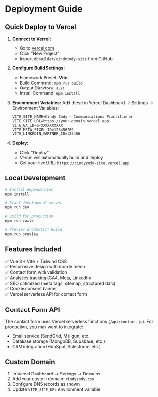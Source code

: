 # Deployment Guide

## Quick Deploy to Vercel

1. **Connect to Vercel:**
   - Go to [vercel.com](https://vercel.com)
   - Click "New Project"
   - Import `dbbuilder/cindyzody-site` from GitHub

2. **Configure Build Settings:**
   - Framework Preset: **Vite**
   - Build Command: `npm run build`
   - Output Directory: `dist`
   - Install Command: `npm install`

3. **Environment Variables:**
   Add these in Vercel Dashboard → Settings → Environment Variables:
   ```
   VITE_SITE_NAME=Cindy Zody — Communications Practitioner
   VITE_SITE_URL=https://your-domain.vercel.app
   VITE_GA_ID=G-XXXXXXXXXX
   VITE_META_PIXEL_ID=123456789
   VITE_LINKEDIN_PARTNER_ID=123456
   ```

4. **Deploy:**
   - Click "Deploy"
   - Vercel will automatically build and deploy
   - Get your live URL: `https://cindyzody-site.vercel.app`

## Local Development

```bash
# Install dependencies
npm install

# Start development server
npm run dev

# Build for production
npm run build

# Preview production build
npm run preview
```

## Features Included

✅ Vue 3 + Vite + Tailwind CSS  
✅ Responsive design with mobile menu  
✅ Contact form with validation  
✅ Analytics tracking (GA4, Meta, LinkedIn)  
✅ SEO optimized (meta tags, sitemap, structured data)  
✅ Cookie consent banner  
✅ Vercel serverless API for contact form  

## Contact Form API

The contact form uses Vercel serverless functions (`/api/contact.js`). 
For production, you may want to integrate:
- Email service (SendGrid, Mailgun, etc.)
- Database storage (MongoDB, Supabase, etc.)
- CRM integration (HubSpot, Salesforce, etc.)

## Custom Domain

1. In Vercel Dashboard → Settings → Domains
2. Add your custom domain: `cindyzody.com`
3. Configure DNS records as shown
4. Update `VITE_SITE_URL` environment variable